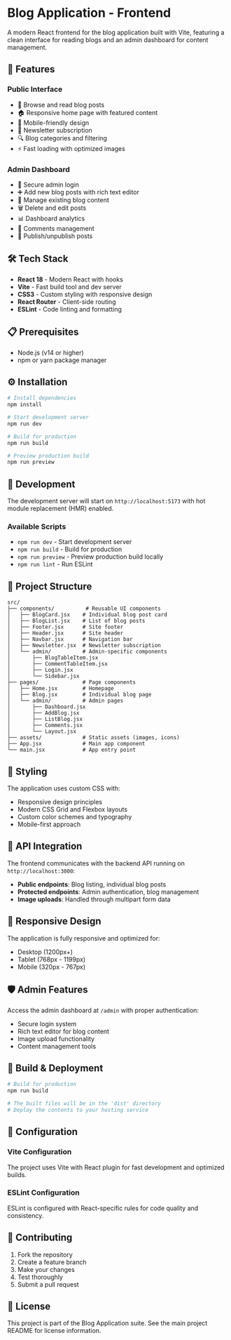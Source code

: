 # Blog Application - Frontend

A modern React frontend for the blog application built with Vite, featuring a clean interface for reading blogs and an admin dashboard for content management.

## 🚀 Features

### Public Interface

- 📖 Browse and read blog posts
- 🏠 Responsive home page with featured content
- 📱 Mobile-friendly design
- 📧 Newsletter subscription
- 🔍 Blog categories and filtering
- ⚡ Fast loading with optimized images

### Admin Dashboard

- 🔐 Secure admin login
- ➕ Add new blog posts with rich text editor
- 📝 Manage existing blog content
- 🗑️ Delete and edit posts
- 📊 Dashboard analytics
- 💬 Comments management
- 🔄 Publish/unpublish posts

## 🛠️ Tech Stack

- **React 18** - Modern React with hooks
- **Vite** - Fast build tool and dev server
- **CSS3** - Custom styling with responsive design
- **React Router** - Client-side routing
- **ESLint** - Code linting and formatting

## 📋 Prerequisites

- Node.js (v14 or higher)
- npm or yarn package manager

## ⚙️ Installation

```bash
# Install dependencies
npm install

# Start development server
npm run dev

# Build for production
npm run build

# Preview production build
npm run preview
```

## 🚀 Development

The development server will start on `http://localhost:5173` with hot module replacement (HMR) enabled.

### Available Scripts

- `npm run dev` - Start development server
- `npm run build` - Build for production
- `npm run preview` - Preview production build locally
- `npm run lint` - Run ESLint

## 📁 Project Structure

```
src/
├── components/          # Reusable UI components
│   ├── BlogCard.jsx    # Individual blog post card
│   ├── BlogList.jsx    # List of blog posts
│   ├── Footer.jsx      # Site footer
│   ├── Header.jsx      # Site header
│   ├── Navbar.jsx      # Navigation bar
│   ├── Newsletter.jsx  # Newsletter subscription
│   └── admin/          # Admin-specific components
│       ├── BlogTableItem.jsx
│       ├── CommentTableItem.jsx
│       ├── Login.jsx
│       └── Sidebar.jsx
├── pages/              # Page components
│   ├── Home.jsx        # Homepage
│   ├── Blog.jsx        # Individual blog page
│   └── admin/          # Admin pages
│       ├── Dashboard.jsx
│       ├── AddBlog.jsx
│       ├── ListBlog.jsx
│       ├── Comments.jsx
│       └── Layout.jsx
├── assets/             # Static assets (images, icons)
├── App.jsx             # Main app component
└── main.jsx            # App entry point
```

## 🎨 Styling

The application uses custom CSS with:

- Responsive design principles
- Modern CSS Grid and Flexbox layouts
- Custom color schemes and typography
- Mobile-first approach

## 🔗 API Integration

The frontend communicates with the backend API running on `http://localhost:3000`:

- **Public endpoints**: Blog listing, individual blog posts
- **Protected endpoints**: Admin authentication, blog management
- **Image uploads**: Handled through multipart form data

## 📱 Responsive Design

The application is fully responsive and optimized for:

- Desktop (1200px+)
- Tablet (768px - 1199px)
- Mobile (320px - 767px)

## 🛡️ Admin Features

Access the admin dashboard at `/admin` with proper authentication:

- Secure login system
- Rich text editor for blog content
- Image upload functionality
- Content management tools

## 🚀 Build & Deployment

```bash
# Build for production
npm run build

# The built files will be in the 'dist' directory
# Deploy the contents to your hosting service
```

## 🔧 Configuration

### Vite Configuration

The project uses Vite with React plugin for fast development and optimized builds.

### ESLint Configuration

ESLint is configured with React-specific rules for code quality and consistency.

## 🤝 Contributing

1. Fork the repository
2. Create a feature branch
3. Make your changes
4. Test thoroughly
5. Submit a pull request

## 📄 License

This project is part of the Blog Application suite. See the main project README for license information.
